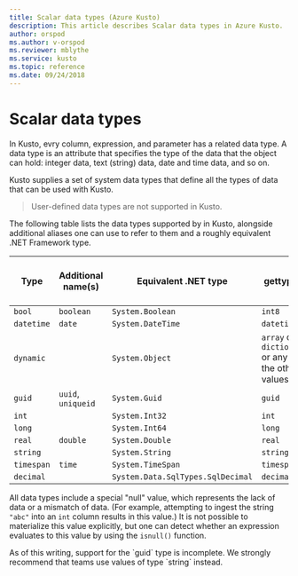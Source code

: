 ```yaml
---
title: Scalar data types (Azure Kusto)
description: This article describes Scalar data types in Azure Kusto.
author: orspod
ms.author: v-orspod
ms.reviewer: mblythe
ms.service: kusto
ms.topic: reference
ms.date: 09/24/2018
---
```

# Scalar data types

In Kusto, evry column, expression, and parameter has a related data type.
A data type is an attribute that specifies the type of the data that the
object can hold: integer data, text (string) data, date and time data, and so on.

Kusto supplies a set of system data types that define all the types of data
that can be used with Kusto.

> User-defined data types are not supported in Kusto.

The following table lists the data types supported by in Kusto, alongside
additional aliases one can use to refer to them and a roughly equivalent
.NET Framework type.

| Type       | Additional name(s)   | Equivalent .NET type              | gettype()   |Storage Type (internal name)|
| ---------- | -------------------- | --------------------------------- | ----------- |----------------------------|
| `bool`     | `boolean`            | `System.Boolean`                  | `int8`      |`I8`                        |
| `datetime` | `date`               | `System.DateTime`                 | `datetime`  |`DateTime`                  |
| `dynamic`  |                      | `System.Object`                   | `array` or `dictionary` or any of the other values |`Dynamic`|
| `guid`     | `uuid`, `uniqueid`   | `System.Guid`                     | `guid`      |`UniqueId`                  |
| `int`      |                      | `System.Int32`                    | `int`       |`I32`                       |
| `long`     |                      | `System.Int64`                    | `long`      |`I64`                       |
| `real`     | `double`             | `System.Double`                   | `real`      |`R64`                       |
| `string`   |                      | `System.String`                   | `string`    |`StringBuffer`              |
| `timespan` | `time`               | `System.TimeSpan`                 | `timespan`  |`TimeSpan`                  |
| `decimal`  |                      | `System.Data.SqlTypes.SqlDecimal` | `decimal`   | `Decimal`                  |

All data types include a special "null" value, which represents the lack of data
or a mismatch of data. (For example, attempting to ingest the string `"abc"`
into an `int` column results in this value.)
It is not possible to materialize this value explicitly, but one can detect
whether an expression evaluates to this value by using the `isnull()` function.

<div class="warning">As of this writing, support for the `guid` type is
incomplete. We strongly recommend that teams use values of type `string`
instead.</div>